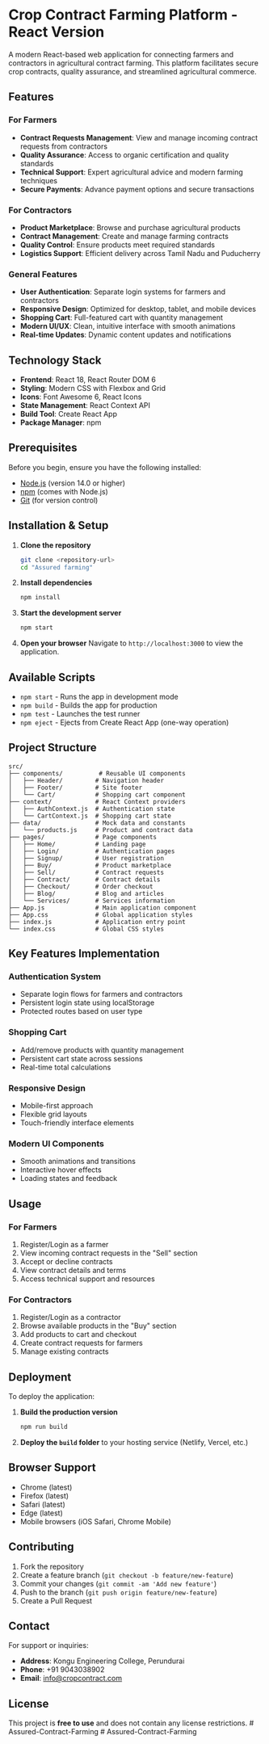 # Crop Contract Farming Platform - React Version

A modern React-based web application for connecting farmers and contractors in agricultural contract farming. This platform facilitates secure crop contracts, quality assurance, and streamlined agricultural commerce.

## Features

### For Farmers
- **Contract Requests Management**: View and manage incoming contract requests from contractors
- **Quality Assurance**: Access to organic certification and quality standards
- **Technical Support**: Expert agricultural advice and modern farming techniques
- **Secure Payments**: Advance payment options and secure transactions

### For Contractors
- **Product Marketplace**: Browse and purchase agricultural products
- **Contract Management**: Create and manage farming contracts
- **Quality Control**: Ensure products meet required standards
- **Logistics Support**: Efficient delivery across Tamil Nadu and Puducherry

### General Features
- **User Authentication**: Separate login systems for farmers and contractors
- **Responsive Design**: Optimized for desktop, tablet, and mobile devices
- **Shopping Cart**: Full-featured cart with quantity management
- **Modern UI/UX**: Clean, intuitive interface with smooth animations
- **Real-time Updates**: Dynamic content updates and notifications

## Technology Stack

- **Frontend**: React 18, React Router DOM 6
- **Styling**: Modern CSS with Flexbox and Grid
- **Icons**: Font Awesome 6, React Icons
- **State Management**: React Context API
- **Build Tool**: Create React App
- **Package Manager**: npm

## Prerequisites

Before you begin, ensure you have the following installed:

- [Node.js](https://nodejs.org/) (version 14.0 or higher)
- [npm](https://www.npmjs.com/) (comes with Node.js)
- [Git](https://git-scm.com/downloads) (for version control)

## Installation & Setup

1. **Clone the repository**
   ```bash
   git clone <repository-url>
   cd "Assured farming"
   ```

2. **Install dependencies**
   ```bash
   npm install
   ```

3. **Start the development server**
   ```bash
   npm start
   ```

4. **Open your browser**
   Navigate to `http://localhost:3000` to view the application.

## Available Scripts

- `npm start` - Runs the app in development mode
- `npm build` - Builds the app for production
- `npm test` - Launches the test runner
- `npm eject` - Ejects from Create React App (one-way operation)

## Project Structure

```
src/
├── components/          # Reusable UI components
│   ├── Header/         # Navigation header
│   ├── Footer/         # Site footer
│   └── Cart/           # Shopping cart component
├── context/            # React Context providers
│   ├── AuthContext.js  # Authentication state
│   └── CartContext.js  # Shopping cart state
├── data/               # Mock data and constants
│   └── products.js     # Product and contract data
├── pages/              # Page components
│   ├── Home/           # Landing page
│   ├── Login/          # Authentication pages
│   ├── Signup/         # User registration
│   ├── Buy/            # Product marketplace
│   ├── Sell/           # Contract requests
│   ├── Contract/       # Contract details
│   ├── Checkout/       # Order checkout
│   ├── Blog/           # Blog and articles
│   └── Services/       # Services information
├── App.js              # Main application component
├── App.css             # Global application styles
├── index.js            # Application entry point
└── index.css           # Global CSS styles
```

## Key Features Implementation

### Authentication System
- Separate login flows for farmers and contractors
- Persistent login state using localStorage
- Protected routes based on user type

### Shopping Cart
- Add/remove products with quantity management
- Persistent cart state across sessions
- Real-time total calculations

### Responsive Design
- Mobile-first approach
- Flexible grid layouts
- Touch-friendly interface elements

### Modern UI Components
- Smooth animations and transitions
- Interactive hover effects
- Loading states and feedback

## Usage

### For Farmers
1. Register/Login as a farmer
2. View incoming contract requests in the "Sell" section
3. Accept or decline contracts
4. View contract details and terms
5. Access technical support and resources

### For Contractors
1. Register/Login as a contractor
2. Browse available products in the "Buy" section
3. Add products to cart and checkout
4. Create contract requests for farmers
5. Manage existing contracts

## Deployment

To deploy the application:

1. **Build the production version**
   ```bash
   npm run build
   ```

2. **Deploy the `build` folder** to your hosting service (Netlify, Vercel, etc.)

## Browser Support

- Chrome (latest)
- Firefox (latest)
- Safari (latest)
- Edge (latest)
- Mobile browsers (iOS Safari, Chrome Mobile)

## Contributing

1. Fork the repository
2. Create a feature branch (`git checkout -b feature/new-feature`)
3. Commit your changes (`git commit -am 'Add new feature'`)
4. Push to the branch (`git push origin feature/new-feature`)
5. Create a Pull Request

## Contact

For support or inquiries:
- **Address**: Kongu Engineering College, Perundurai
- **Phone**: +91 9043038902
- **Email**: info@cropcontract.com

## License

This project is **free to use** and does not contain any license restrictions.
#   A s s u r e d - C o n t r a c t - F a r m i n g  
 #   A s s u r e d - C o n t r a c t - F a r m i n g  
 